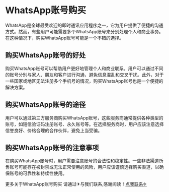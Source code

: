 # WhatsApp账号购买

WhatsApp是全球最受欢迎的即时通讯应用程序之一，它为用户提供了便捷的沟通方式。然而，有些用户可能需要多个WhatsApp账号来分别处理个人和商业事务。在这种情况下，购买WhatsApp账号可能是一个不错的选择。

## 购买WhatsApp账号的好处

购买WhatsApp账号可以帮助用户更好地管理个人和商业联系。用户可以通过不同的账号分别与家人、朋友和客户进行沟通，避免信息混乱和交叉干扰。此外，对于一些国家或地区无法注册多个手机号的情况，购买WhatsApp账号也是一个便捷的解决方案。

## 购买WhatsApp账号的途径

用户可以通过第三方服务商购买WhatsApp账号，这些服务商通常提供各种类型的账号，如短信验证码注册账号、永久账号等。在选择服务商时，用户应该注意选择信誉良好、价格合理的合作伙伴，避免上当受骗。

## 购买WhatsApp账号的注意事项

在购买WhatsApp账号时，用户需要注意账号的合法性和稳定性。一些非法渠道所售账号可能存在被封禁或无法正常使用的风险，用户应该谨慎选择购买渠道，以确保账号的可靠性和持续性使用。

更多关于WhatsApp账号购买 请通过✈与我们联系,感谢阅读！[点我联系✈](https://s.G208.com)